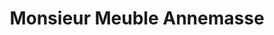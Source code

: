 ---
title: "Monsieur Meuble Annemasse"
url: /ville-la-grand/monsieur-meuble-annemasse/
shop: meubles
---